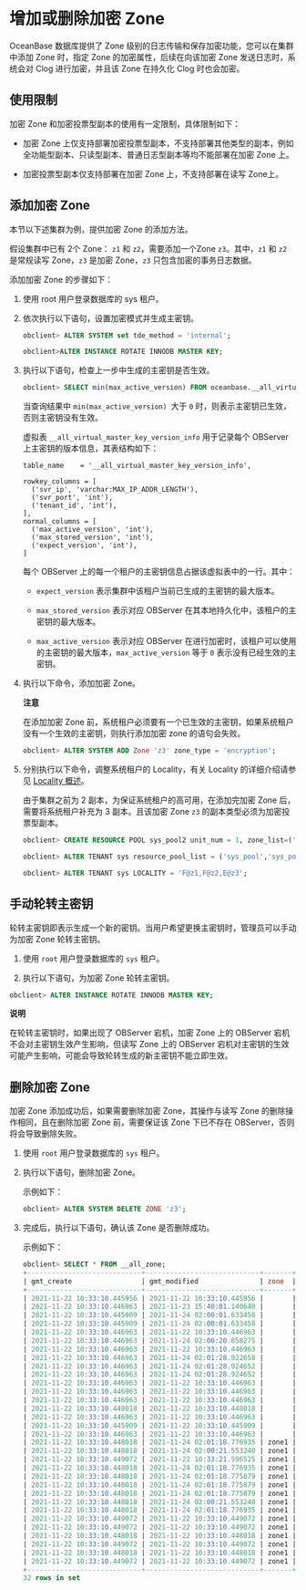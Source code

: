 增加或删除加密 Zone 
=================================

OceanBase 数据库提供了 Zone 级别的日志传输和保存加密功能，您可以在集群中添加 Zone 时，指定 Zone 的加密属性，后续在向该加密 Zone 发送日志时，系统会对 Clog 进行加密，并且该 Zone 在持久化 Clog 时也会加密。

使用限制 
-------------------------

加密 Zone 和加密投票型副本的使用有一定限制，具体限制如下：

* 加密 Zone 上仅支持部署加密投票型副本，不支持部署其他类型的副本，例如全功能型副本、只读型副本、普通日志型副本等均不能部署在加密 Zone 上。

  

* 加密投票型副本仅支持部署在加密 Zone 上，不支持部署在读写 Zone上。

  




添加加密 Zone 
------------------------------

本节以下述集群为例，提供加密 Zone 的添加方法。

假设集群中已有 2个 Zone： `z1` 和 `z2`，需要添加一个Zone `z3`。其中，`z1` 和 `z2` 是常规读写 Zone，`z3` 是加密 Zone，`z3` 只包含加密的事务日志数据。

添加加密 Zone 的步骤如下：

1. 使用 root 用户登录数据库的 sys 租户。

   

2. 依次执行以下语句，设置加密模式并生成主密钥。

   ```sql
   obclient> ALTER SYSTEM set tde_method = 'internal';
   
   obclient>ALTER INSTANCE ROTATE INNODB MASTER KEY;
   ```

   

3. 执行以下语句，检查上一步中生成的主密钥是否生效。

   ```sql
   obclient> SELECT min(max_active_version) FROM oceanbase.__all_virtual_master_key_version_info WHERE tenant_id = 1;
   ```

   

   当查询结果中 `min(max_active_version) `大于 `0` 时，则表示主密钥已生效，否则主密钥没有生效。

   虚拟表 `__all_virtual_master_key_version_info` 用于记录每个 OBServer 上主密钥的版本信息，其表结构如下：

   ```unknow
   table_name    = '__all_virtual_master_key_version_info',
   
   rowkey_columns = [
     ('svr_ip', 'varchar:MAX_IP_ADDR_LENGTH'),
     ('svr_port', 'int'),
     ('tenant_id', 'int'),
   ],
   normal_columns = [
     ('max_active_version', 'int'),
     ('max_stored_version', 'int'),
     ('expect_version', 'int'),
   ]
   ```

   

   每个 OBServer 上的每一个租户的主密钥信息占据该虚拟表中的一行。其中：
   * `expect_version` 表示集群中该租户当前已生成的主密钥的最大版本。

     
   
   * `max_stored_version` 表示对应 OBServer 在其本地持久化中，该租户的主密钥的最大版本。

     
   
   * `max_active_version` 表示对应 OBServer 在进行加密时，该租户可以使用的主密钥的最大版本，`max_active_version` 等于 `0` 表示没有已经生效的主密钥。

     
   

   

4. 执行以下命令，添加加密 Zone。

   **注意**

   

   在添加加密 Zone 前，系统租户必须要有一个已生效的主密钥，如果系统租户没有一个生效的主密钥，则执行添加加密 zone 的语句会失败。

   ```sql
   obclient> ALTER SYSTEM ADD Zone 'z3' zone_type = 'encryption';
   ```

   

5. 分别执行以下命令，调整系统租户的 Locality，有关 Locality 的详细介绍请参见 [Locality 概述](../../../5.distributed-storage-management/5.locality-management-1/1.locality-overview.md)。

   由于集群之前为 2 副本，为保证系统租户的高可用，在添加完加密 Zone 后，需要将系统租户补充为 3 副本。且该加密 Zone `z3` 的副本类型必须为加密投票型副本。

   ```sql
   obclient> CREATE RESOURCE POOL sys_pool2 unit_num = 1, zone_list=('z3'), unit='sys_unit_config';
   
   obclient> ALTER TENANT sys resource_pool_list = ('sys_pool','sys_pool2');
   
   obclient> ALTER TENANT sys LOCALITY = 'F@z1,F@z2,E@z3';
   ```

   




手动轮转主密钥 
----------------------------

轮转主密钥即表示生成一个新的密钥。当用户希望更换主密钥时，管理员可以手动为加密 Zone 轮转主密钥。

1. 使用 `root` 用户登录数据库的 `sys` 租户。

   

2. 执行以下语句，为加密 Zone 轮转主密钥。

   




```sql
obclient> ALTER INSTANCE ROTATE INNODB MASTER KEY;
```


**说明**



在轮转主密钥时，如果出现了 OBServer 宕机，加密 Zone 上的 OBServer 宕机不会对主密钥生效产生影响，但读写 Zone 上的 OBServer 宕机对主密钥的生效可能产生影响，可能会导致轮转生成的新主密钥不能立即生效。

删除加密 Zone 
------------------------------

加密 Zone 添加成功后，如果需要删除加密 Zone，其操作与读写 Zone 的删除操作相同，且在删除加密 Zone 前，需要保证该 Zone 下已不存在 OBServer，否则将会导致删除失败。

1. 使用 `root` 用户登录数据库的 `sys` 租户。

   

2. 执行以下语句，删除加密 Zone。

   示例如下：

   ```sql
   obclient> ALTER SYSTEM DELETE ZONE 'z3';
   ```

   

3. 完成后，执行以下语句，确认该 Zone 是否删除成功。

   示例如下：

   ```sql
   obclient> SELECT * FROM __all_zone;
   +----------------------------+----------------------------+-------+--------------------------+------------------+--------------+
   | gmt_create                 | gmt_modified               | zone  | name                     | value            | info         |
   +----------------------------+----------------------------+-------+--------------------------+------------------+--------------+
   | 2021-11-22 10:33:10.445956 | 2021-11-22 10:33:10.445956 |       | cluster                  |                0 | test321_0930 |
   | 2021-11-22 10:33:10.446963 | 2021-11-23 15:40:01.140640 |       | config_version           | 1637653201137839 |              |
   | 2021-11-22 10:33:10.445909 | 2021-11-24 02:00:01.633458 |       | frozen_time              | 1637690410847191 |              |
   | 2021-11-22 10:33:10.445909 | 2021-11-24 02:00:01.633458 |       | frozen_version           |                4 |              |
   | 2021-11-22 10:33:10.446963 | 2021-11-22 10:33:10.446963 |       | gc_schema_version        |                0 |              |
   | 2021-11-22 10:33:10.446963 | 2021-11-24 02:00:20.858275 |       | global_broadcast_version |                4 |              |
   | 2021-11-22 10:33:10.446963 | 2021-11-22 10:33:10.446963 |       | is_merge_error           |                0 |              |
   | 2021-11-22 10:33:10.446963 | 2021-11-24 02:01:28.922658 |       | last_merged_version      |                4 |              |
   | 2021-11-22 10:33:10.446963 | 2021-11-24 02:01:28.924652 |       | lease_info_version       | 1637690488921414 |              |
   | 2021-11-22 10:33:10.446963 | 2021-11-24 02:01:28.924652 |       | merge_status             |                0 | IDLE         |
   | 2021-11-22 10:33:10.446963 | 2021-11-22 10:33:10.446963 |       | privilege_version        |                0 |              |
   | 2021-11-22 10:33:10.446963 | 2021-11-22 10:33:10.446963 |       | proposal_frozen_version  |                1 |              |
   | 2021-11-22 10:33:10.446963 | 2021-11-22 10:33:10.446963 |       | snapshot_gc_ts           |                0 |              |
   | 2021-11-22 10:33:10.448018 | 2021-11-22 10:33:10.448018 |       | storage_format_version   |                4 |              |
   | 2021-11-22 10:33:10.446963 | 2021-11-22 10:33:10.446963 |       | time_zone_info_version   |                0 |              |
   | 2021-11-22 10:33:10.445909 | 2021-11-22 10:33:10.445909 |       | try_frozen_version       |                1 |              |
   | 2021-11-22 10:33:10.446963 | 2021-11-22 10:33:10.446963 |       | warm_up_start_time       |                0 |              |
   | 2021-11-22 10:33:10.448018 | 2021-11-24 02:01:18.776935 | zone1 | all_merged_version       |                4 |              |
   | 2021-11-22 10:33:10.448018 | 2021-11-24 02:00:21.553240 | zone1 | broadcast_version        |                4 |              |
   | 2021-11-22 10:33:10.449072 | 2021-11-22 10:33:21.596525 | zone1 | idc                      |                0 | HZ0          |
   | 2021-11-22 10:33:10.448018 | 2021-11-24 02:01:18.776935 | zone1 | is_merge_timeout         |                0 |              |
   | 2021-11-22 10:33:10.448018 | 2021-11-24 02:01:18.775879 | zone1 | is_merging               |                0 |              |
   | 2021-11-22 10:33:10.448018 | 2021-11-24 02:01:18.775879 | zone1 | last_merged_time         | 1637690478775672 |              |
   | 2021-11-22 10:33:10.448018 | 2021-11-24 02:01:18.775879 | zone1 | last_merged_version      |                4 |              |
   | 2021-11-22 10:33:10.448018 | 2021-11-24 02:00:21.553240 | zone1 | merge_start_time         | 1637690421552453 |              |
   | 2021-11-22 10:33:10.448018 | 2021-11-24 02:01:18.776935 | zone1 | merge_status             |                0 | IDLE         |
   | 2021-11-22 10:33:10.449072 | 2021-11-22 10:33:10.449072 | zone1 | recovery_status          |                0 | NORMAL       |
   | 2021-11-22 10:33:10.449072 | 2021-11-22 10:33:10.449072 | zone1 | region                   |                0 | HANGZHOU     |
   | 2021-11-22 10:33:10.448018 | 2021-11-22 10:33:10.448018 | zone1 | status                   |                2 | ACTIVE       |
   | 2021-11-22 10:33:10.449072 | 2021-11-22 10:33:10.449072 | zone1 | storage_type             |                0 | LOCAL        |
   | 2021-11-22 10:33:10.448018 | 2021-11-22 10:33:10.448018 | zone1 | suspend_merging          |                0 |              |
   | 2021-11-22 10:33:10.449072 | 2021-11-22 10:33:10.449072 | zone1 | zone_type                |                0 | ReadWrite    |
   +----------------------------+----------------------------+-------+--------------------------+------------------+--------------+
   32 rows in set
   ```

   



